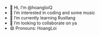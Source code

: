 - 👋 Hi, I’m @hoangloiQ
- 👀 I’m interested in coding and some music
- 🌱 I’m currently learning Rustlang
- 💞️ I’m looking to collaborate on ya
- 😄 Pronouns: HoangLoi

<!---
hoangloiQ/hoangloiQ is a ✨ special ✨ repository because its `README.md` (this file) appears on your GitHub profile.
You can click the Preview link to take a look at your changes.
--->
